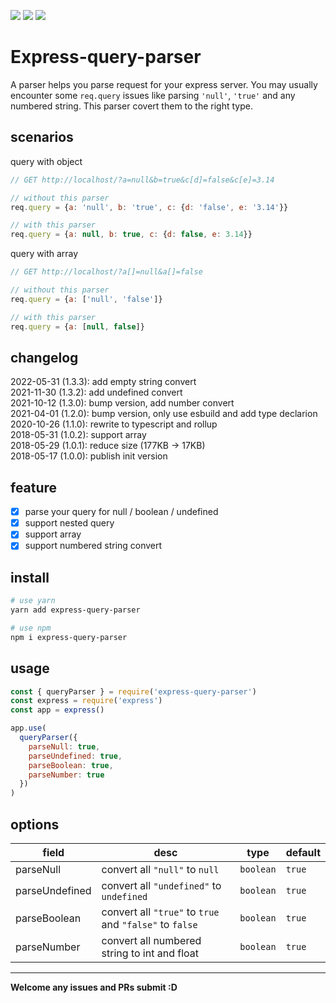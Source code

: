 [![](https://img.shields.io/npm/v/express-query-parser.svg)](https://www.npmjs.com/package/express-query-parser)
[![](https://img.shields.io/npm/dt/express-query-parser.svg)](https://www.npmjs.com/package/express-query-parser)
![](https://img.shields.io/github/license/jackypan1989/express-query-parser.svg)

# Express-query-parser
A parser helps you parse request for your express server. You may usually encounter some ```req.query``` issues like parsing ```'null'```, ```'true'``` and any numbered string. This parser covert them to the right type.

## scenarios

query with object
```js
// GET http://localhost/?a=null&b=true&c[d]=false&c[e]=3.14

// without this parser
req.query = {a: 'null', b: 'true', c: {d: 'false', e: '3.14'}}

// with this parser
req.query = {a: null, b: true, c: {d: false, e: 3.14}}
```

query with array
```js
// GET http://localhost/?a[]=null&a[]=false

// without this parser
req.query = {a: ['null', 'false']}

// with this parser
req.query = {a: [null, false]}
```

## changelog
2022-05-31 (1.3.3): add empty string convert  
2021-11-30 (1.3.2): add undefined convert  
2021-10-12 (1.3.0): bump version, add number convert  
2021-04-01 (1.2.0): bump version, only use esbuild and add type declarion  
2020-10-26 (1.1.0): rewrite to typescript and rollup  
2018-05-31 (1.0.2): support array  
2018-05-29 (1.0.1): reduce size (177KB -> 17KB)    
2018-05-17 (1.0.0): publish init version  

## feature
- [x] parse your query for null / boolean / undefined
- [x] support nested query
- [x] support array
- [x] support numbered string convert 

## install
```bash
# use yarn
yarn add express-query-parser

# use npm
npm i express-query-parser
```

## usage
```js
const { queryParser } = require('express-query-parser')
const express = require('express')
const app = express()

app.use(
  queryParser({
    parseNull: true,
    parseUndefined: true,
    parseBoolean: true,
    parseNumber: true
  })
)
```

## options

| field | desc | type | default |
|---|---|---|---|
| parseNull  | convert all ```"null"``` to ```null``` | ```boolean```  | ```true``` |
| parseUndefined  | convert all ```"undefined"``` to ```undefined``` | ```boolean```  | ```true``` |
| parseBoolean  | convert all ```"true"``` to ```true``` and ```"false"``` to ```false``` | ```boolean```  | ```true``` |
| parseNumber  | convert all numbered string to int and float | ```boolean```  | ```true``` |

---

**Welcome any issues and PRs submit :D**
